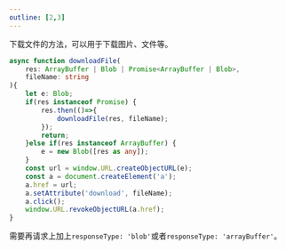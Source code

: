 ```yaml
---
outline: [2,3]
---
```


下载文件的方法，可以用于下载图片、文件等。

```ts
async function downloadFile(
    res: ArrayBuffer | Blob | Promise<ArrayBuffer | Blob>, 
    fileName: string
){
    let e: Blob;
    if(res instanceof Promise) {
        res.then(()=>{
            downloadFile(res, fileName);
        });
        return;
    }else if(res instanceof ArrayBuffer) {
        e = new Blob([res as any]);
    }
    const url = window.URL.createObjectURL(e);
    const a = document.createElement('a');
    a.href = url;
    a.setAttribute('download', fileName);
    a.click();
    window.URL.revokeObjectURL(a.href);
}

```

需要再请求上加上`responseType: 'blob'`或者`responseType: 'arrayBuffer'`。